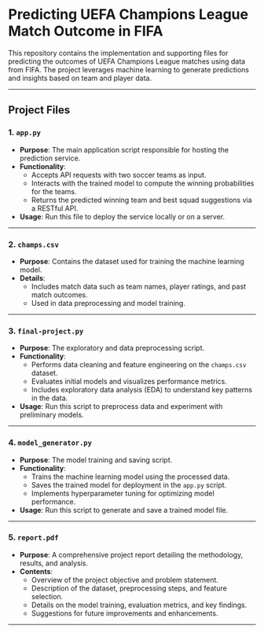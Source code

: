 # Predicting UEFA Champions League Match Outcome in FIFA

This repository contains the implementation and supporting files for predicting the outcomes of UEFA Champions League matches using data from FIFA. The project leverages machine learning to generate predictions and insights based on team and player data.

---

## Project Files

### **1. `app.py`**
- **Purpose**: The main application script responsible for hosting the prediction service.
- **Functionality**:
  - Accepts API requests with two soccer teams as input.
  - Interacts with the trained model to compute the winning probabilities for the teams.
  - Returns the predicted winning team and best squad suggestions via a RESTful API.
- **Usage**: Run this file to deploy the service locally or on a server.

---

### **2. `champs.csv`**
- **Purpose**: Contains the dataset used for training the machine learning model.
- **Details**:
  - Includes match data such as team names, player ratings, and past match outcomes.
  - Used in data preprocessing and model training.

---

### **3. `final-project.py`**
- **Purpose**: The exploratory and data preprocessing script.
- **Functionality**:
  - Performs data cleaning and feature engineering on the `champs.csv` dataset.
  - Evaluates initial models and visualizes performance metrics.
  - Includes exploratory data analysis (EDA) to understand key patterns in the data.
- **Usage**: Run this script to preprocess data and experiment with preliminary models.

---

### **4. `model_generator.py`**
- **Purpose**: The model training and saving script.
- **Functionality**:
  - Trains the machine learning model using the processed data.
  - Saves the trained model for deployment in the `app.py` script.
  - Implements hyperparameter tuning for optimizing model performance.
- **Usage**: Run this script to generate and save a trained model file.

---

### **5. `report.pdf`**
- **Purpose**: A comprehensive project report detailing the methodology, results, and analysis.
- **Contents**:
  - Overview of the project objective and problem statement.
  - Description of the dataset, preprocessing steps, and feature selection.
  - Details on the model training, evaluation metrics, and key findings.
  - Suggestions for future improvements and enhancements.

---
